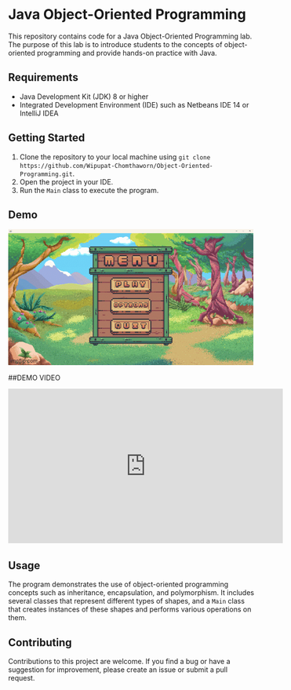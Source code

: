 # Java Object-Oriented Programming

This repository contains code for a Java Object-Oriented Programming lab. The purpose of this lab is to introduce students to the concepts of object-oriented programming and provide hands-on practice with Java.

## Requirements

- Java Development Kit (JDK) 8 or higher
- Integrated Development Environment (IDE) such as Netbeans IDE 14 or IntelliJ IDEA

## Getting Started

1. Clone the repository to your local machine using `git clone https://github.com/Wipupat-Chomthaworn/Object-Oriented-Programming.git`.
2. Open the project in your IDE.
3. Run the `Main` class to execute the program.

## Demo
[![Demo GIF](https://github.com/Wipupat-Chomthaworn/Object-Oriented-Programming/blob/main/Final%20Game%20Finished/Java%20game%20demo%20gif.gif)](https://www.youtube.com/watch?v=I7Z7Ioq1dSU)

##DEMO VIDEO
<iframe width="560" height="315" src="https://www.youtube.com/embed/I7Z7Ioq1dSU" frameborder="0" allow="autoplay; encrypted-media" allowfullscreen></iframe>

## Usage

The program demonstrates the use of object-oriented programming concepts such as inheritance, encapsulation, and polymorphism. It includes several classes that represent different types of shapes, and a `Main` class that creates instances of these shapes and performs various operations on them.

## Contributing

Contributions to this project are welcome. If you find a bug or have a suggestion for improvement, please create an issue or submit a pull request.
